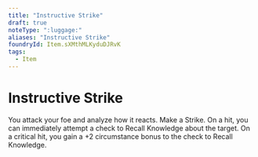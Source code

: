 ```yaml
---
title: "Instructive Strike"
draft: true
noteType: ":luggage:"
aliases: "Instructive Strike"
foundryId: Item.sXMthMLKyduDJRvK
tags:
  - Item
---
```


# Instructive Strike

You attack your foe and analyze how it reacts. Make a Strike. On a hit, you can immediately attempt a check to Recall Knowledge about the target. On a critical hit, you gain a +2 circumstance bonus to the check to Recall Knowledge.
